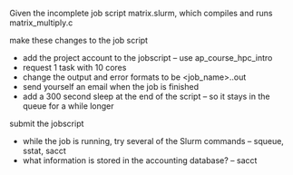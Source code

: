 Given the incomplete job script matrix.slurm, which compiles and runs matrix_multiply.c

make these changes to the job script
   - add the project account to the jobscript – use ap_course_hpc_intro
   - request 1 task with 10 cores 
   - change the output and error formats to be <job_name>.<job-id>.out
   - send yourself an email when the job is finished
   - add a 300 second sleep at the end of the script – so it stays in the queue for a while longer

submit the jobscript
   - while the job is running, try several of the Slurm commands – squeue, sstat, sacct
   - what information is stored in the accounting database? – sacct

